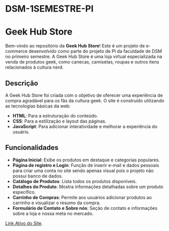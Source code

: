 # DSM-1SEMESTRE-PI

# Geek Hub Store

Bem-vindo ao repositório da **Geek Hub Store**! Este é um projeto de e-commerce desenvolvido como parte do projeto de PI da faculdade de DSM no primeiro semestre. A Geek Hub Store é uma loja virtual especializada na venda de produtos geek, como canecas, camisetas, roupas e outros itens relacionados à cultura nerd.

## Descrição

A Geek Hub Store foi criada com o objetivo de oferecer uma experiência de compra agradável para os fãs da cultura geek. O site é construído utilizando as tecnologias básicas da web:

- **HTML**: Para a estruturação do conteúdo.
- **CSS**: Para a estilização e layout das páginas.
- **JavaScript**: Para adicionar interatividade e melhorar a experiência do usuário.

## Funcionalidades

- **Página Inicial**: Exibe os produtos em destaque e categorias populares.
- **Página de registro e Login**: Função de inserir e-mail e dados pessoais para criar uma conta no site sendo apenas visual pois o projeto não possui banco de dados.
- **Catálogo de Produtos**: Lista todos os produtos disponíveis.
- **Detalhes do Produto**: Mostra informações detalhadas sobre um produto específico.
- **Carrinho de Compras**: Permite aos usuários adicionar produtos ao carrinho e visualizar o resumo da compra.
- **Formulário de Contato e Sobre nós**: Seção de contato e informações sobre a loja e nossa meta no mercado.

[Link Ativo do Site](https://dsm-1-semestre-pi.vercel.app/).
